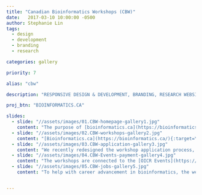 ```yaml
---
title: "Canadian Bioinformatics Workshops (CBW)"
date:   2017-03-10 10:00:00 -0500
author: Stephanie Lin
tags:
  - design
  - development
  - branding
  - research

categories: gallery

priority: 7

alias: "cbw"

description: "RESPONSIVE DESIGN & DEVELOPMENT, BRANDING, RESEARCH WEBSITE"

proj_btn: "BIOINFORMATICS.CA"

slides:
  - slide: "//assets/images/01.CBW-homepage-gallery1.jpg"
    content: "The purpose of [bioinformatics.ca](https://bioinformatics.ca/){:target=\"_blank\"} is to demonstrate OICR’s leadership in cancer bioinformatics and increase the involvement of OICR within education, healthcare and private sector communities."
  - slide: "//assets/images/02.CBW-workshops-gallery2.jpg"
    content: "[Bioinformatics.ca](https://bioinformatics.ca/){:target=\"_blank\"} aims to train the next generation of researchers by offering workshops for advanced technologies and the latest approaches in dealing with new data."
  - slide: "//assets/images/03.CBW-application-gallery3.jpg"
    content: "We recently redesigned the workshop application process, making it very smooth and appealing for trainees to apply.  During the design analysis process, we collaborated with CBW stakeholders to ensure that all user scenarios were met and all of the user problems were solved"    
  - slide: "//assets/images/04.CBW-Events-payment-gallery4.jpg"
    content: "The workshops are connected to the [OICR Events](https://events.oicr.on.ca/){:target=\"_blank\"} website that we built to collect payment using the Moneris payment solution."
  - slide: "//assets/images/05.CBW-jobs-gallery5.jpg"
    content: "To help with career advancement in bioinformatics, the website also includes [job postings](https://bioinformatics.ca/jobs){:target=\"_blank\"} and useful resources such as a [links directory](https://bioinformatics.ca/links_directory/){:target=\"_blank\"} with expert resources."


---
```

